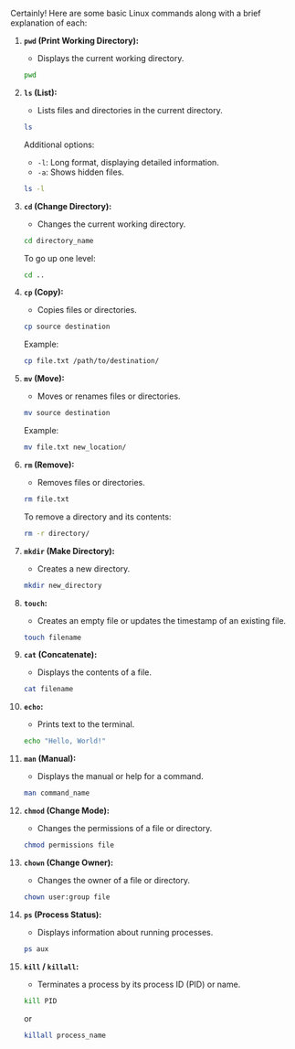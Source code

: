 Certainly! Here are some basic Linux commands along with a brief explanation of each:

1. **`pwd` (Print Working Directory):**
   - Displays the current working directory.

   ```bash
   pwd
   ```

2. **`ls` (List):**
   - Lists files and directories in the current directory.

   ```bash
   ls
   ```

   Additional options:
   - `-l`: Long format, displaying detailed information.
   - `-a`: Shows hidden files.

   ```bash
   ls -l
   ```

3. **`cd` (Change Directory):**
   - Changes the current working directory.

   ```bash
   cd directory_name
   ```

   To go up one level:

   ```bash
   cd ..
   ```

4. **`cp` (Copy):**
   - Copies files or directories.

   ```bash
   cp source destination
   ```

   Example:

   ```bash
   cp file.txt /path/to/destination/
   ```

5. **`mv` (Move):**
   - Moves or renames files or directories.

   ```bash
   mv source destination
   ```

   Example:

   ```bash
   mv file.txt new_location/
   ```

6. **`rm` (Remove):**
   - Removes files or directories.

   ```bash
   rm file.txt
   ```

   To remove a directory and its contents:

   ```bash
   rm -r directory/
   ```

7. **`mkdir` (Make Directory):**
   - Creates a new directory.

   ```bash
   mkdir new_directory
   ```

8. **`touch`:**
   - Creates an empty file or updates the timestamp of an existing file.

   ```bash
   touch filename
   ```

9. **`cat` (Concatenate):**
   - Displays the contents of a file.

   ```bash
   cat filename
   ```

10. **`echo`:**
    - Prints text to the terminal.

    ```bash
    echo "Hello, World!"
    ```

11. **`man` (Manual):**
    - Displays the manual or help for a command.

    ```bash
    man command_name
    ```

12. **`chmod` (Change Mode):**
    - Changes the permissions of a file or directory.

    ```bash
    chmod permissions file
    ```

13. **`chown` (Change Owner):**
    - Changes the owner of a file or directory.

    ```bash
    chown user:group file
    ```

14. **`ps` (Process Status):**
    - Displays information about running processes.

    ```bash
    ps aux
    ```

15. **`kill` / `killall`:**
    - Terminates a process by its process ID (PID) or name.

    ```bash
    kill PID
    ```

    or

    ```bash
    killall process_name
    ```

